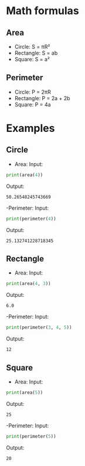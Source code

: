 # Math formulas
## Area
- Circle: S = πR²
- Rectangle: S = ab
- Square: S = a²

## Perimeter
- Circle: P = 2πR
- Rectangle: P = 2a + 2b
- Square: P = 4a

# Examples
## Circle
- Area:
Input:
```Python
print(area(4))
```
Output:
```
50.26548245743669
```
-Perimeter:
Input:
```Python
print(perimeter(4))
```
Output:
```
25.132741228718345
```

## Rectangle
- Area:
Input:
```Python
print(area(4, 3))
```
Output:
```
6.0
```
-Perimeter:
Input:
```Python
print(perimeter(3, 4, 5))
```
Output:
```
12
```

## Square
- Area:
Input:
```Python
print(area(5))
```
Output:
```
25
```
-Perimeter:
Input:
```Python
print(perimeter(5))
```
Output:
```
20
```

